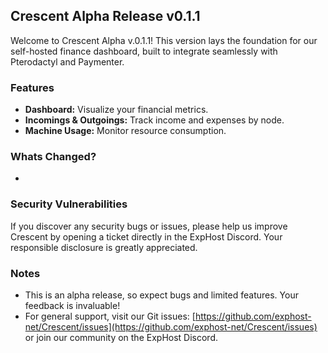 ## Crescent Alpha Release v0.1.1

Welcome to Crescent Alpha v.0.1.1! This version lays the foundation for our self-hosted finance dashboard, built to integrate seamlessly with Pterodactyl and Paymenter.

### Features

* **Dashboard:** Visualize your financial metrics.
* **Incomings & Outgoings:** Track income and expenses by node.
* **Machine Usage:** Monitor resource consumption.

### Whats Changed?

* 

### Security Vulnerabilities

If you discover any security bugs or issues, please help us improve Crescent by opening a ticket directly in the ExpHost Discord. Your responsible disclosure is greatly appreciated.

### Notes

* This is an alpha release, so expect bugs and limited features. Your feedback is invaluable!
* For general support, visit our Git issues: [https://github.com/exphost-net/Crescent/issues](https://github.com/exphost-net/Crescent/issues) or join our community on the ExpHost Discord.
